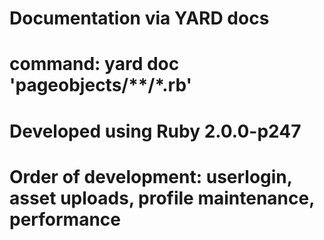# Documentation via YARD docs
# command: yard doc 'pageobjects/**/*.rb'

# Developed using Ruby 2.0.0-p247

# Order of development: userlogin, asset uploads, profile maintenance, performance